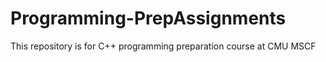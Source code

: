 # Programming-PrepAssignments
This repository is for C++ programming preparation course at CMU MSCF
